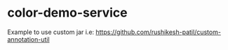# color-demo-service
Example to use custom jar i.e: https://github.com/rushikesh-patil/custom-annotation-util
